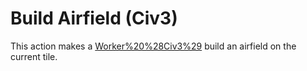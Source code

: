 # Build Airfield (Civ3)

This action makes a [Worker%20%28Civ3%29](Worker) build an airfield on the current tile.